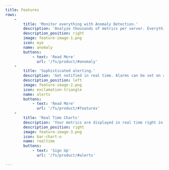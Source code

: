 ```yaml
---
title: Features
rows:
    -
        title: 'Monitor everything with Anomaly Detection.'
        description: 'Analyze thousands of metrics per server. Everything about the system (CPU, RAM, disks, network, firewall, QoS, NFS, ZFS, etc). Detailed performance metrics for dozens of applications (such as web servers, databases servers, email servers, DNS servers, etc). Visualize metrics collected from SNMP devices, and APM metrics via the embedded statsd server.'
        description_position: right
        image: feature-image-1.png
        icon: eye
        name: anomaly
        buttons:
            - text: 'Read More'
              url: '/fs/product/#anomaly'
    -
        title: 'Sophisticated alerting.'
        description: 'Get notified in real time. Alarms can be set on any metric monitored by our systems. Alarm notifications are role-based and support dynamic thresholds, hysteresis and can be dispatched via multiple methods (such as email, slack.com, pushover.net, pushbullet.com, telegram.org, twilio.com).'
        description_position: left
        image: feature-image-2.png
        icon: exclamation-triangle
        name: alerts
        buttons:
            - text: 'Read More'
              url: '/fs/product/#features'
    -
        title: 'Real Time Charts'
        description: 'Your metrics are displayed in real time right in your web browser. We leverage Grafana, which provides a beautiful and highly configurable dashboard. Display your metrics in many different ways. Create and customize your favorite dashboard using a powerful yet easy query language.'
        description_position: right
        image: feature-image-3.png
        icon: bar-chart-o
        name: realtime
        buttons:
            - text: 'Sign Up'
              url: '/fs/product/#alerts'

---
```

